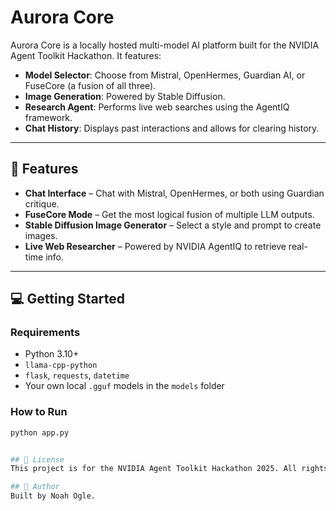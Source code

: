 # Aurora Core

Aurora Core is a locally hosted multi-model AI platform built for the NVIDIA Agent Toolkit Hackathon. It features:

- **Model Selector**: Choose from Mistral, OpenHermes, Guardian AI, or FuseCore (a fusion of all three).
- **Image Generation**: Powered by Stable Diffusion.
- **Research Agent**: Performs live web searches using the AgentIQ framework.
- **Chat History**: Displays past interactions and allows for clearing history.

---

## 🧠 Features

- **Chat Interface** – Chat with Mistral, OpenHermes, or both using Guardian critique.
- **FuseCore Mode** – Get the most logical fusion of multiple LLM outputs.
- **Stable Diffusion Image Generator** – Select a style and prompt to create images.
- **Live Web Researcher** – Powered by NVIDIA AgentIQ to retrieve real-time info.

---

## 💻 Getting Started

### Requirements
- Python 3.10+
- `llama-cpp-python`
- `flask`, `requests`, `datetime`
- Your own local `.gguf` models in the `models` folder

### How to Run

```bash
python app.py


## 🧾 License
This project is for the NVIDIA Agent Toolkit Hackathon 2025. All rights reserved by the creator.

## 👤 Author
Built by Noah Ogle.
